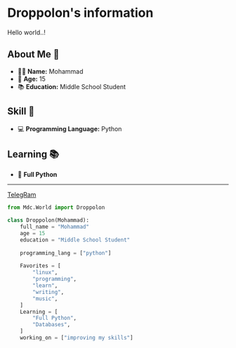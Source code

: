 # Droppolon's information

Hello world..!
## About Me 📎
- 🫴🏼 **Name:** Mohammad
- 🎂 **Age:** 15
- 📚 **Education:** Middle School Student

## Skill 📌
- 💻 **Programming Language:** Python

## Learning 📚
- 🐍 **Full Python**

---
[TelegRam](https://t.me/Droppolon)
```python
from Mdc.World import Droppolon

class Droppolon(Mohammad):
    full_name = "Mohammad"
    age = 15
    education = "Middle School Student"
    
    programming_lang = ["python"]
    
    Favorites = [
        "linux",
        "programming",
        "learn",
        "writing",
        "music",
    ]
    Learning = [
        "Full Python",
        "Databases",
    ]
    working_on = ["improving my skills"]
```
